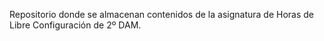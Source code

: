 Repositorio donde se almacenan contenidos de la asignatura de Horas de Libre Configuración de 2º DAM.
